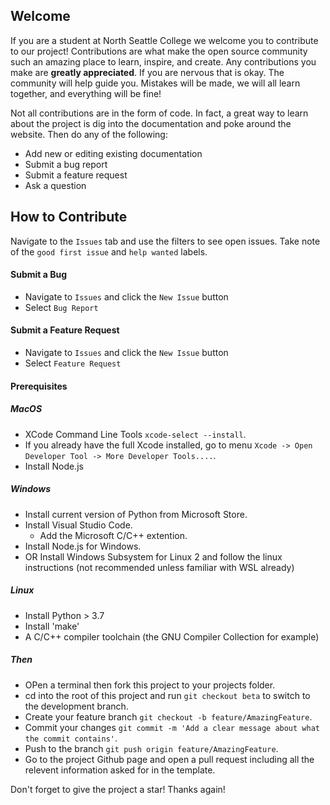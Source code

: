 ## Welcome

If you are a student at North Seattle College we welcome you to contribute to our project! Contributions are what make the open source community such an amazing place to learn, inspire, and create. Any contributions you make are **greatly appreciated**. If you are nervous that is okay. The community will help guide you. Mistakes will be made, we will all learn together, and everything will be fine!

Not all contributions are in the form of code. In fact, a great way to learn about the project is dig into the documentation and poke around the website. Then do any of the following:

- Add new or editing existing documentation
- Submit a bug report
- Submit a feature request
- Ask a question

## How to Contribute
Navigate to the `Issues` tab and use the filters to see open issues. Take note of the `good first issue` and `help wanted` labels.

#### Submit a Bug
- Navigate to `Issues` and click the `New Issue` button
- Select `Bug Report`

#### Submit a Feature Request
- Navigate to `Issues` and click the `New Issue` button
- Select `Feature Request`

#### Prerequisites

##### MacOS
- XCode Command Line Tools `xcode-select --install`.
- If you already have the full Xcode installed, go to menu `Xcode -> Open Developer Tool -> More Developer Tools....`.
- Install Node.js

##### Windows
- Install current version of Python from Microsoft Store.
- Install Visual Studio Code.
    - Add the Microsoft C/C++ extention.
- Install Node.js for Windows.
- OR Install Windows Subsystem for Linux 2 and follow the linux instructions (not recommended unless familiar with WSL already) 

##### Linux

- Install Python > 3.7
- Install 'make'
- A C/C++ compiler toolchain (the GNU Compiler Collection for example)

##### Then

- OPen a terminal then fork this project to your projects folder.
- cd into the root of this project and run `git checkout beta` to switch to the development branch.
- Create your feature branch `git checkout -b feature/AmazingFeature`.
- Commit your changes `git commit -m 'Add a clear message about what the commit contains'`.
- Push to the branch `git push origin feature/AmazingFeature`.
- Go to the project Github page and open a pull request including all the relevent information asked for in the template.

Don't forget to give the project a star! Thanks again!